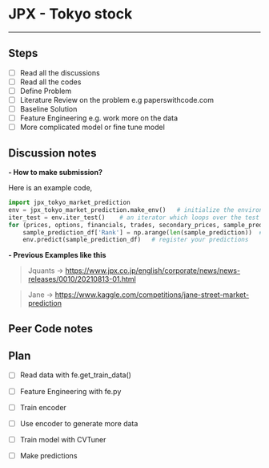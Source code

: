# JPX - Tokyo stock

---

## Steps

- [ ] Read all the discussions
- [ ] Read all the codes
- [ ] Define Problem
- [ ] Literature Review on the problem e.g paperswithcode.com
- [ ] Baseline Solution
- [ ] Feature Engineering e.g. work more on the data
- [ ] More complicated model or fine tune model

## Discussion notes

**- How to make submission?**

Here is an example code,

```python
import jpx_tokyo_market_prediction
env = jpx_tokyo_market_prediction.make_env()   # initialize the environment
iter_test = env.iter_test()    # an iterator which loops over the test files
for (prices, options, financials, trades, secondary_prices, sample_prediction) in iter_test:
    sample_prediction_df['Rank'] = np.arange(len(sample_prediction))  # make your predictions here
    env.predict(sample_prediction_df)   # register your predictions
```

**- Previous Examples like this**

> Jquants -> https://www.jpx.co.jp/english/corporate/news/news-releases/0010/20210813-01.html

> Jane -> https://www.kaggle.com/competitions/jane-street-market-prediction

## Peer Code notes

## Plan

- [ ] Read data with fe.get_train_data()
- [ ] Feature Engineering with fe.py
- [ ] Train encoder
- [ ] Use encoder to generate more data
- [ ] Train model with CVTuner
- [ ] Make predictions

